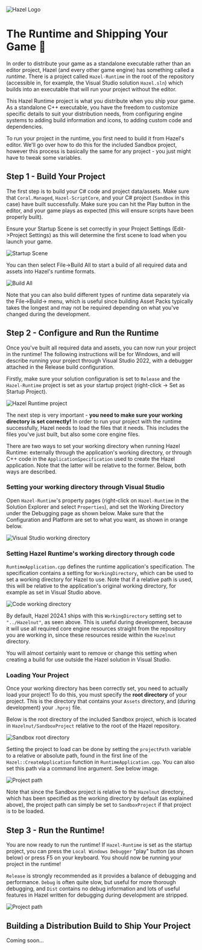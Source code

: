<div class="title"> 
    <img src="/res/HazelGradientLogo-Square.png" alt="Hazel Logo" />
    <h1> The Runtime and Shipping Your Game 🚀</h1>
</div>

In order to distribute your game as a standalone executable rather than an editor project, Hazel (and every other game engine) has something called a _runtime_. There is a project called `Hazel-Runtime` in the root of the repository (accessible in, for example, the Visual Studio solution `Hazel.sln`) which builds into an executable that will run your project without the editor.

This Hazel Runtime project is what you distribute when you ship your game. As a standalone C++ executable, you have the freedom to customize specific details to suit your distribution needs, from configuring engine systems to adding build information and icons, to adding custom code and dependencies.

To run your project in the runtime, you first need to build it from Hazel's editor. We'll go over how to do this for the included Sandbox project, however this process is basically the same for any project - you just might have to tweak some variables.

## Step 1 - Build Your Project
The first step is to build your C# code and project data/assets. Make sure that `Coral.Managed`, `Hazel-ScriptCore`, and your C# project (`Sandbox` in this case) have built successfully. Make sure you can hit the Play button in the editor, and your game plays as expected (this will ensure scripts have been properly built).

Ensure your Startup Scene is set correctly in your Project Settings (Edit->Project Settings) as this will determine the first scene to load when you launch your game.

![Startup Scene](../res/RuntimeShipping/StartupScene.jpg)

You can then select File->Build All to start a build of all required data and assets into Hazel's runtime formats.

![Build All](../res/RuntimeShipping/BuildAll.jpg)

Note that you can also build different types of runtime data separately via the File->Build-> menu, which is useful since building Asset Packs typically takes the longest and may not be required depending on what you've changed during the development.

## Step 2 - Configure and Run the Runtime
Once you've built all required data and assets, you can now run your project in the runtime! The following instructions will be for Windows, and will describe running your project through Visual Studio 2022, with a debugger attached in the Release build configuration.

Firstly, make sure your solution configuration is set to `Release` and the `Hazel-Runtime` project is set as your startup project (right-click -> Set as Startup Project).

![Hazel Runtime project](../res/RuntimeShipping/HazelRuntimeProject.jpg)

The next step is very important - **you need to make sure your working directory is set correctly!** In order to run your project with the runtime successfully, Hazel needs to load the files that it needs. This includes the files you've just built, but also some core engine files.

There are two ways to set your working directory when running Hazel Runtime: externally through the application's working directory, or through C++ code in the `ApplicationSpecification` used to create the Hazel application. Note that the latter will be relative to the former. Below, both ways are described.

### Setting your working directory through Visual Studio
Open `Hazel-Runtime`'s property pages (right-click on `Hazel-Runtime` in the Solution Explorer and select `Properties`), and set the Working Directory under the Debugging page as shown below. Make sure that the Configuration and Platform are set to what you want, as shown in orange below.

![Visual Studio working directory](../res/RuntimeShipping/VSWorkingDirectory.jpg)

### Setting Hazel Runtime's working directory through code

`RuntimeApplication.cpp` defines the runtime application's specification. The specification contains a setting for `WorkingDirectory`, which can be used to set a working directory for Hazel to use. Note that if a relative path is used, this will be relative to the application's original working directory, for example as set in Visual Studio above.

![Code working directory](../res/RuntimeShipping/CodeWorkingDirectory.jpg)

By default, Hazel 2024.1 ships with this `WorkingDirectory` setting set to `"../Hazelnut"`, as seen above. This is useful during development, because it will use all required core engine resources straight from the repository you are working in, since these resources reside within the `Hazelnut` directory.

You will almost certainly want to remove or change this setting when creating a build for use outside the Hazel solution in Visual Studio.

### Loading Your Project

Once your working directory has been correctly set, you need to actually load your project! To do this, you must specify the **root directory** of your project. This is the directory that contains your `Assets` directory, and (during development) your `.hproj` file.

Below is the root directory of the included Sandbox project, which is located in `Hazelnut/SandboxProject` relative to the root of the Hazel repository.

![Sandbox root directory](../res/RuntimeShipping/SandboxRootDirectory.jpg)

Setting the project to load can be done by setting the `projectPath` variable to a relative or absolute path, found in the first line of the `Hazel::CreateApplication` function in `RuntimeApplication.cpp`. You can also set this path via a command line argument. See below image.

![Project path](../res/RuntimeShipping/ProjectPath.jpg)

Note that since the Sandbox project is relative to the `Hazelnut` directory, which has been specified as the working directory by default (as explained above), the project path can simply be set to `SandboxProject` if that project is to be loaded.

## Step 3 - Run the Runtime!
You are now ready to run the runtime! If `Hazel-Runtime` is set as the startup project, you can press the `Local Windows Debugger` "play" button (as shown below) or press F5 on your keyboard. You should now be running your project in the runtime!

`Release` is strongly recommended as it provides a balance of debugging and performance. `Debug` is often quite slow, but useful for more thorough debugging, and `Dist` contains no debug information and lots of useful features in Hazel written for debugging during development are stripped.

![Project path](../res/RuntimeShipping/Run.jpg)

## Building a Distribution Build to Ship Your Project
Coming soon...